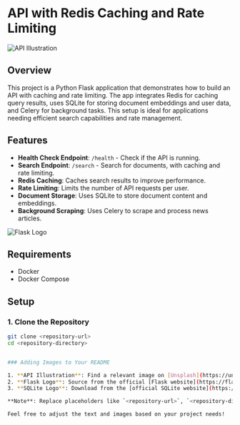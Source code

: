 # API with Redis Caching and Rate Limiting

![API Illustration](https://source.unsplash.com/1600x900/?technology,code)

## Overview

This project is a Python Flask application that demonstrates how to build an API with caching and rate limiting. The app integrates Redis for caching query results, uses SQLite for storing document embeddings and user data, and Celery for background tasks. This setup is ideal for applications needing efficient search capabilities and rate management.

## Features

- **Health Check Endpoint**: `/health` - Check if the API is running.
- **Search Endpoint**: `/search` - Search for documents, with caching and rate limiting.
- **Redis Caching**: Caches search results to improve performance.
- **Rate Limiting**: Limits the number of API requests per user.
- **Document Storage**: Uses SQLite to store document content and embeddings.
- **Background Scraping**: Uses Celery to scrape and process news articles.

![Flask Logo](https://flask.palletsprojects.com/en/2.0.x/_images/flask-logo.png)

## Requirements

- Docker
- Docker Compose

## Setup

### 1. Clone the Repository

```bash
git clone <repository-url>
cd <repository-directory>


### Adding Images to Your README

1. **API Illustration**: Find a relevant image on [Unsplash](https://unsplash.com/).
2. **Flask Logo**: Source from the official [Flask website](https://flask.palletsprojects.com/en/2.0.x/).
3. **SQLite Logo**: Download from the [official SQLite website](https://www.sqlite.org/).

**Note**: Replace placeholders like `<repository-url>`, `<repository-directory>`, and `[your-email@example.com]` with actual values relevant to your project. 

Feel free to adjust the text and images based on your project needs!
